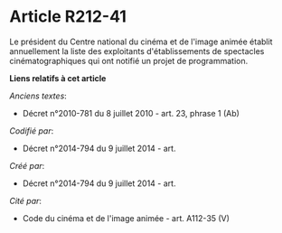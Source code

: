 # Article R212-41

Le président du Centre national du cinéma et de l'image animée établit annuellement la liste des exploitants d'établissements
de spectacles cinématographiques qui ont notifié un projet de programmation.

**Liens relatifs à cet article**

_Anciens textes_:

  - Décret n°2010-781 du 8 juillet 2010 - art. 23, phrase 1 (Ab)

_Codifié par_:

  - Décret n°2014-794 du 9 juillet 2014 - art.

_Créé par_:

  - Décret n°2014-794 du 9 juillet 2014 - art.

_Cité par_:

  - Code du cinéma et de l'image animée - art. A112-35 (V)
